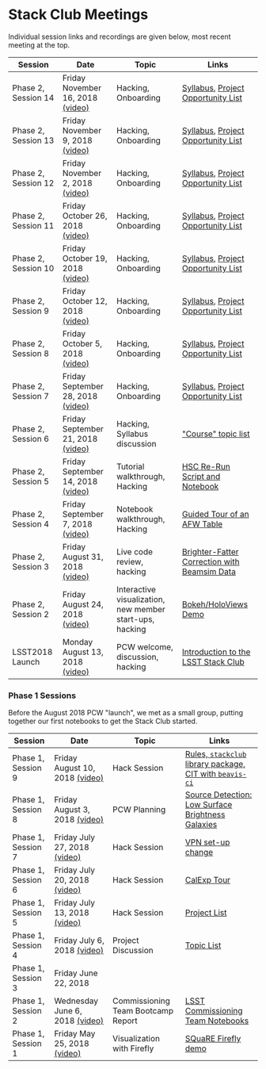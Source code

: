 # Stack Club Meetings

Individual session links and recordings are given below, most recent meeting at the top.

| Session  | Date  | Topic  | Links  |
|---|---|---|---|
| Phase 2, Session 14 | Friday November 16, 2018 [(video)](https://stanford.zoom.us/recording/share/6p9WWv9C4Z1zCKsSRaIMRW4fkrACWI2ufpR5AYGVO1WwIumekTziMw) | Hacking, Onboarding | [Syllabus](https://github.com/LSSTScienceCollaborations/StackClub/blob/master/Syllabus.md), [Project Opportunity List](https://github.com/LSSTScienceCollaborations/StackClub/issues?utf8=%E2%9C%93&q=is%3Aissue+is%3Aopen+label%3Aproject+label%3Aopportunity) |
| Phase 2, Session 13 | Friday November 9, 2018 [(video)](https://stanford.zoom.us/recording/share/0Eg9OR1rwvzDQiqTOGzIYXppV88fx-JjdSBkRH6aUHKwIumekTziMw) | Hacking, Onboarding | [Syllabus](https://github.com/LSSTScienceCollaborations/StackClub/blob/master/Syllabus.md), [Project Opportunity List](https://github.com/LSSTScienceCollaborations/StackClub/issues?utf8=%E2%9C%93&q=is%3Aissue+is%3Aopen+label%3Aproject+label%3Aopportunity) |
| Phase 2, Session 12 | Friday November 2, 2018 [(video)](https://stanford.zoom.us/recording/share/Ri8pH7z40zLXGty5sNPmDi-iQPbYjpFeeFpqaDBIG7ywIumekTziMw) | Hacking, Onboarding | [Syllabus](https://github.com/LSSTScienceCollaborations/StackClub/blob/master/Syllabus.md), [Project Opportunity List](https://github.com/LSSTScienceCollaborations/StackClub/issues?utf8=%E2%9C%93&q=is%3Aissue+is%3Aopen+label%3Aproject+label%3Aopportunity) |
| Phase 2, Session 11 | Friday October 26, 2018 [(video)](https://stanford.zoom.us/recording/share/AIGp9ORdsRl8LIBa5RpM48aQ2duetH0OQlDkGxYlKjewIumekTziMw) | Hacking, Onboarding | [Syllabus](https://github.com/LSSTScienceCollaborations/StackClub/blob/master/Syllabus.md), [Project Opportunity List](https://github.com/LSSTScienceCollaborations/StackClub/issues?utf8=%E2%9C%93&q=is%3Aissue+is%3Aopen+label%3Aproject+label%3Aopportunity) |
| Phase 2, Session 10 | Friday October 19, 2018 [(video)](https://stanford.zoom.us/recording/share/mSicBoBiDM8JCmu1jUWe8dNUAZG4u-TTwOUpplSQokGwIumekTziMw) | Hacking, Onboarding | [Syllabus](https://github.com/LSSTScienceCollaborations/StackClub/blob/master/Syllabus.md), [Project Opportunity List](https://github.com/LSSTScienceCollaborations/StackClub/issues?utf8=%E2%9C%93&q=is%3Aissue+is%3Aopen+label%3Aproject+label%3Aopportunity) |
| Phase 2, Session 9 | Friday October 12, 2018 [(video)](https://stanford.zoom.us/recording/share/An-E7Q687JAkHq49LzMANfuGswcW7mxrZT-ylIWz21qwIumekTziMw) | Hacking, Onboarding | [Syllabus](https://github.com/LSSTScienceCollaborations/StackClub/blob/master/Syllabus.md), [Project Opportunity List](https://github.com/LSSTScienceCollaborations/StackClub/issues?utf8=%E2%9C%93&q=is%3Aissue+is%3Aopen+label%3Aproject+label%3Aopportunity) |
| Phase 2, Session 8 | Friday October 5, 2018 [(video)](https://stanford.zoom.us/recording/share/x2PmEus_ukK_V9zZxjzHActEjW1Ao-d5WdSrKwdd_qmwIumekTziMw) | Hacking, Onboarding | [Syllabus](https://github.com/LSSTScienceCollaborations/StackClub/blob/master/Syllabus.md), [Project Opportunity List](https://github.com/LSSTScienceCollaborations/StackClub/issues?utf8=%E2%9C%93&q=is%3Aissue+is%3Aopen+label%3Aproject+label%3Aopportunity) |
| Phase 2, Session 7 | Friday September 28, 2018 [(video)](https://stanford.zoom.us/recording/share/j8LCQMScoqux_h0E6yBEdP8CytbS6RG8zYpqzEV86o-wIumekTziMw) | Hacking, Onboarding | [Syllabus](https://github.com/LSSTScienceCollaborations/StackClub/blob/master/Syllabus.md), [Project Opportunity List](https://github.com/LSSTScienceCollaborations/StackClub/issues?utf8=%E2%9C%93&q=is%3Aissue+is%3Aopen+label%3Aproject+label%3Aopportunity) |
| Phase 2, Session 6 | Friday September 21, 2018 [(video)](https://stanford.zoom.us/recording/share/8_fQYpnZFh2jDLE4LHKjEfdiQ28kjFxGu5jSdTuzdE2wIumekTziMw) | Hacking, Syllabus discussion | ["Course" topic list](https://docs.google.com/document/d/1PSA1uWwTfs9CweatpxF8CEPGBYRY5ZaXB39JzXYE7_U/edit?ts=5ba52b5e#heading=h.txq6h6bpxzkd) | 
| Phase 2, Session 5 | Friday September 14, 2018 [(video)](https://stanford.zoom.us/recording/share/-IiuluXvCcOdD-L8FNQSmnB29-f8lU2pTfPyyahcJ1uwIumekTziMw) | Tutorial walkthrough, Hacking | [HSC Re-Run Script and Notebook](https://github.com/LSSTScienceCollaborations/StackClub/blob/project/hsc-re-run/ImageProcessing/Re-RunHSC.ipynb) | 
| Phase 2, Session 4 | Friday September 7, 2018 [(video)](https://stanford.zoom.us/recording/share/ZlkFudy5hMTeR-GZVOgo_oGd0R9Q4dkrN6-aJMfelGawIumekTziMw) | Notebook walkthrough, Hacking | [Guided Tour of an AFW Table](https://github.com/LSSTScienceCollaborations/StackClub/blob/project/afw_table/ishasan/Basics/afw_table_guided_tour.ipynb) | 
| Phase 2, Session 3 | Friday August 31, 2018 [(video)](https://stanford.zoom.us/recording/share/U7_XJvwjNlUh4N7g3ytBbKtTQHl-fLS0tqiBhAxZrEmwIumekTziMw) | Live code review, hacking | [Brighter-Fatter Correction with Beamsim Data](https://github.com/LSSTScienceCollaborations/StackClub/blob/project/beamsim/andrewkbradshaw/ImageProcessing/BrighterFatterCorrection.ipynb) |
| Phase 2, Session 2 | Friday August 24, 2018 [(video)](https://stanford.zoom.us/recording/share/share/Xii8Utw9RX5rqGUn8a_barg6NDBcRuzkmDIjDrUds82wIumekTziMw) | Interactive visualization, new member start-ups, hacking | [Bokeh/HoloViews Demo](https://github.com/LSSTScienceCollaborations/StackClub/blob/project/bokeh_holoviews_datashader/bechtol/Visualization/bokeh_holoviews_datashader.ipynb) | 
| LSST2018 Launch | Monday August 13, 2018 [(video)](https://stanford.zoom.us/recording/share/qyunKljpUWaFQBneuiL4PnbxTB-tf1BvttELFVPJHnuwIumekTziMw) | PCW welcome, discussion, hacking | [Introduction to the LSST Stack Club](https://docs.google.com/presentation/d/1LWShGi-YLqWoxPvewkg-JOpb67WKZyI0YQcSFrmAl14/edit#slide=id.p1) | 


### Phase 1 Sessions

Before the August 2018 PCW "launch", we met as a small group, putting together our first notebooks to get the Stack Club started.

| Session  | Date  | Topic  | Links  |
|---|---|---|---|
| Phase 1, Session 9 | Friday August 10, 2018 [(video)](https://stanford.zoom.us/recording/share/d5skJMVG1L-XhtyV6xZA6gI0pN552NQjfNuFUMymocCwIumekTziMw) | Hack Session | [Rules, `stackclub` library package, CIT with `beavis-ci`](https://github.com/LSSTScienceCollaborations/StackClub/issues/85) |
| Phase 1, Session 8 | Friday August 3, 2018 [(video)](https://stanford.zoom.us/recording/share/Pnin7IjBNCyGrOCKgyXTvRFFbcuE_eG6tN6QWkQtsvmwIumekTziMw) | PCW Planning | [Source Detection: Low Surface Brightness Galaxies](https://github.com/LSSTScienceCollaborations/StackClub/blob/master/SourceDetection/LowSurfaceBrightness.ipynb) |
| Phase 1, Session 7 | Friday July 27, 2018 [(video)](https://stanford.zoom.us/recording/share/AOFd8Q8yH4lHI6aTLylqRBgcusMUERz-ksiULX4rRL2wIumekTziMw) | Hack Session | [VPN set-up change](https://github.com/LSSTScienceCollaborations/StackClub/blob/master/GettingStarted/GettingStarted.md#accessing-ncsa-via-its-vpn) |
| Phase 1, Session 6 | Friday July 20, 2018 [(video)](https://stanford.zoom.us/recording/share/XqFx95GJ7zlSZTOVBPZz4l8WGYUmj7EyNsuF6vofMtewIumekTziMw) | Hack Session | [CalExp Tour](https://github.com/LSSTScienceCollaborations/StackClub/blob/project/calexp-tour/stargaser/Basics/Calexp_guided_tour.ipynb) |
| Phase 1, Session 5 | Friday July 13, 2018 [(video)](https://stanford.zoom.us/recording/share/QT8r75yuXR1sjZVkHh4MstfBLJ80wKubuqSvW4s3gfGwIumekTziMw) | Hack Session | [Project List](https://github.com/LSSTScienceCollaborations/StackClub/issues?q=is%3Aopen+label%3Aproject+sort%3Aupdated-desc) |
| Phase 1, Session 4 | Friday July 6, 2018 [(video)](https://stanford.zoom.us/recording/share/1ZHCNdwRZnhwq8sb1TPvznug-AusUCCIV55N0DUF-LawIumekTziMw) | Project Discussion | [Topic List](https://docs.google.com/document/d/1PSA1uWwTfs9CweatpxF8CEPGBYRY5ZaXB39JzXYE7_U/edit#heading=h.txq6h6bpxzkd) |
| Phase 1, Session 3 | Friday June 22, 2018 |   |   |
| Phase 1, Session 2 | Wednesday June 6, 2018 [(video)](https://stanford.zoom.us/recording/share/YZad6BLPZFCjhgLSckrpis7w6Ekyr61VhhIvtFnjR_-wIumekTziMw) | Commissioning Team Bootcamp Report | [LSST Commissioning Team Notebooks](https://github.com/lsst-com/notebooks) |
| Phase 1, Session 1 | Friday May 25, 2018 [(video)](https://stanford.zoom.us/recording/share/xA33Pv0oq_g5l6a0CaJ0az01mbROy_gyGLDEqIR92FOwIumekTziMw) | Visualization with Firefly  | [SQuaRE Firefly demo](https://github.com/lsst-sqre/notebook-demo/blob/master/Firefly.ipynb) |


